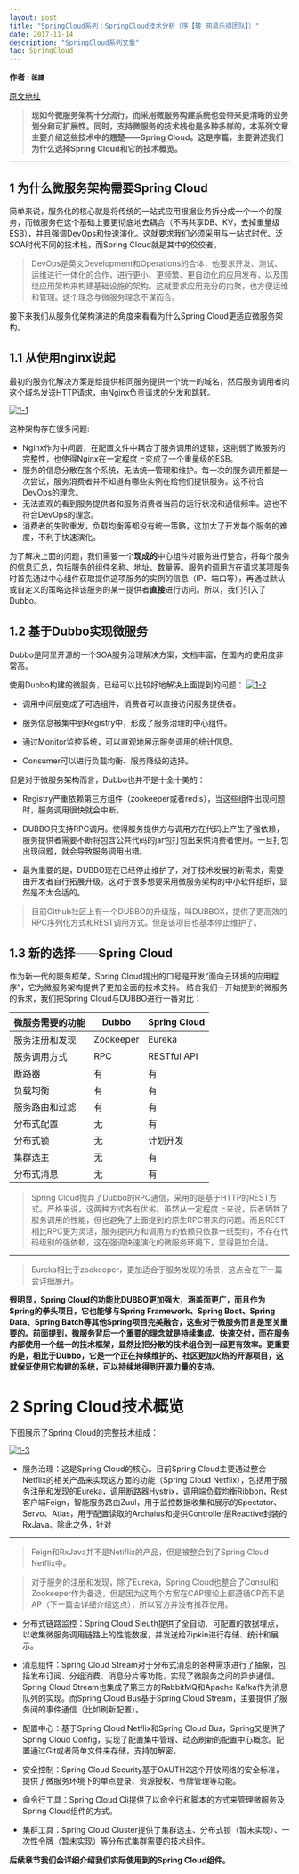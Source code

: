 ```yaml
---
layout: post
title: "SpringCloud系列：SpringCloud技术分析（序【转 网易乐得团队】）"
date: 2017-11-14 
description: "SpringCloud系列文章"
tag: SpringCloud
--- 
```


  

**作者 : ` 张捷 `**

[原文地址](http://tech.lede.com/2017/03/15/rd/server/SpringCloud0/")
>**现如今微服务架构十分流行，而采用微服务构建系统也会带来更清晰的业务划分和可扩展性。同时，支持微服务的技术栈也是多种多样的，本系列文章主要介绍这些技术中的翘楚——Spring Cloud。这是序篇，主要讲述我们为什么选择Spring Cloud和它的技术概览。**

---------------------------

## 1 为什么微服务架构需要Spring Cloud
简单来说，服务化的核心就是将传统的一站式应用根据业务拆分成一个一个的服务，而微服务在这个基础上要更彻底地去耦合（不再共享DB、KV，去掉重量级ESB），并且强调DevOps和快速演化。这就要求我们必须采用与一站式时代、泛SOA时代不同的技术栈，而Spring Cloud就是其中的佼佼者。

> DevOps是英文Development和Operations的合体，他要求开发、测试、运维进行一体化的合作，进行更小、更频繁、更自动化的应用发布，以及围绕应用架构来构建基础设施的架构。这就要求应用充分的内聚，也方便运维和管理。这个理念与微服务理念不谋而合。

接下来我们从服务化架构演进的角度来看看为什么Spring Cloud更适应微服务架构。
## 1.1 从使用nginx说起

最初的服务化解决方案是给提供相同服务提供一个统一的域名，然后服务调用者向这个域名发送HTTP请求，由Nginx负责请求的分发和跳转。

[![1-1](http://tech.lede.com/2017/03/15/rd/server/SpringCloud0/NginxArch.png)](http://tech.lede.com/2017/03/15/rd/server/SpringCloud0/NginxArch.png)

这种架构存在很多问题:

*   Nginx作为中间层，在配置文件中耦合了服务调用的逻辑，这削弱了微服务的完整性，也使得Nginx在一定程度上变成了一个重量级的ESB。
*   服务的信息分散在各个系统，无法统一管理和维护。每一次的服务调用都是一次尝试，服务消费者并不知道有哪些实例在给他们提供服务。这不符合DevOps的理念。
*   无法直观的看到服务提供者和服务消费者当前的运行状况和通信频率。这也不符合DevOps的理念。
*   消费者的失败重发，负载均衡等都没有统一策略，这加大了开发每个服务的难度，不利于快速演化。

为了解决上面的问题，我们需要一个**现成的**中心组件对服务进行整合，将每个服务的信息汇总，包括服务的组件名称、地址、数量等。服务的调用方在请求某项服务时首先通过中心组件获取提供这项服务的实例的信息（IP、端口等），再通过默认或自定义的策略选择该服务的某一提供者**直接**进行访问。所以，我们引入了Dubbo。
## 1.2 基于Dubbo实现微服务

Dubbo是阿里开源的一个SOA服务治理解决方案，文档丰富，在国内的使用度非常高。

使用Dubbo构建的微服务，已经可以比较好地解决上面提到的问题：
[![1-2](http://tech.lede.com/2017/03/15/rd/server/SpringCloud0/DubboArch.png)](http://tech.lede.com/2017/03/15/rd/server/SpringCloud0/DubboArch.png)

*   调用中间层变成了可选组件，消费者可以直接访问服务提供者。

*   服务信息被集中到Registry中，形成了服务治理的中心组件。

*   通过Monitor监控系统，可以直观地展示服务调用的统计信息。

*   Consumer可以进行负载均衡、服务降级的选择。

但是对于微服务架构而言，Dubbo也并不是十全十美的：

*   Registry严重依赖第三方组件（zookeeper或者redis），当这些组件出现问题时，服务调用很快就会中断。

*   DUBBO只支持RPC调用。使得服务提供方与调用方在代码上产生了强依赖，服务提供者需要不断将包含公共代码的jar包打包出来供消费者使用。一旦打包出现问题，就会导致服务调用出错。

*   最为重要的是，DUBBO现在已经停止维护了，对于技术发展的新需求，需要由开发者自行拓展升级。这对于很多想要采用微服务架构的中小软件组织，显然是不太合适的。

> 目前Github社区上有一个DUBBO的升级版，叫DUBBOX，提供了更高效的RPC序列化方式和REST调用方式。但是该项目也基本停止维护了。
## 1.3 新的选择——Spring Cloud

作为新一代的服务框架，Spring Cloud提出的口号是开发“面向云环境的应用程序”，它为微服务架构提供了更加全面的技术支持。
结合我们一开始提到的微服务的诉求，我们把Spring Cloud与DUBBO进行一番对比：

| 微服务需要的功能 | Dubbo | Spring Cloud |
| --- | --- | --- |
| 服务注册和发现 | Zookeeper | Eureka |
| 服务调用方式 | RPC | RESTful API |
| 断路器 | 有 | 有 |
| 负载均衡 | 有 | 有 |
| 服务路由和过滤 | 有 | 有 |
| 分布式配置 | 无 | 有 |
| 分布式锁 | 无 | 计划开发 |
| 集群选主 | 无 | 有 |
| 分布式消息 | 无 | 有 |

> Spring Cloud抛弃了Dubbo的RPC通信，采用的是基于HTTP的REST方式。严格来说，这两种方式各有优劣。虽然从一定程度上来说，后者牺牲了服务调用的性能，但也避免了上面提到的原生RPC带来的问题。而且REST相比RPC更为灵活，服务提供方和调用方的依赖只依靠一纸契约，不存在代码级别的强依赖，这在强调快速演化的微服务环境下，显得更加合适。

* * *

> Eureka相比于zookeeper，更加适合于服务发现的场景，这点会在下一篇会详细展开。

**很明显，Spring Cloud的功能比DUBBO更加强大，涵盖面更广，而且作为Spring的拳头项目，它也能够与Spring Framework、Spring Boot、Spring Data、Spring Batch等其他Spring项目完美融合，这些对于微服务而言是至关重要的。前面提到，微服务背后一个重要的理念就是持续集成、快速交付，而在服务内部使用一个统一的技术框架，显然比把分散的技术组合到一起更有效率。更重要的是，相比于Dubbo，它是一个正在持续维护的、社区更加火热的开源项目，这就保证使用它构建的系统，可以持续地得到开源力量的支持。**
# 2 Spring Cloud技术概览

下图展示了Spring Cloud的完整技术组成：

[![1-3](http://tech.lede.com/2017/03/15/rd/server/SpringCloud0/SpringCloudTechs.png)](http://tech.lede.com/2017/03/15/rd/server/SpringCloud0/SpringCloudTechs.png)

*   服务治理：这是Spring Cloud的核心。目前Spring Cloud主要通过整合Netflix的相关产品来实现这方面的功能（Spring Cloud Netflix），包括用于服务注册和发现的Eureka，调用断路器Hystrix，调用端负载均衡Ribbon，Rest客户端Feign，智能服务路由Zuul，用于监控数据收集和展示的Spectator、Servo、Atlas，用于配置读取的Archaius和提供Controller层Reactive封装的RxJava。除此之外，针对

* * *
> Feign和RxJava并不是Netiflix的产品，但是被整合到了Spring Cloud Netflix中。

> 对于服务的注册和发现，除了Eureka，Spring Cloud也整合了Consul和Zookeeper作为备选，但是因为这两个方案在CAP理论上都遵循CP而不是AP（下一篇会详细介绍这点），所以官方并没有推荐使用。

*   分布式链路监控：Spring Cloud Sleuth提供了全自动、可配置的数据埋点，以收集微服务调用链路上的性能数据，并发送给Zipkin进行存储、统计和展示。

*   消息组件：Spring Cloud Stream对于分布式消息的各种需求进行了抽象，包括发布订阅、分组消费、消息分片等功能，实现了微服务之间的异步通信。Spring Cloud Stream也集成了第三方的RabbitMQ和Apache Kafka作为消息队列的实现。而Spring Cloud Bus基于Spring Cloud Stream，主要提供了服务间的事件通信（比如刷新配置）。

*   配置中心：基于Spring Cloud Netflix和Spring Cloud Bus，Spring又提供了Spring Cloud Config，实现了配置集中管理、动态刷新的配置中心概念。配置通过Git或者简单文件来存储，支持加解密。

*   安全控制：Spring Cloud Security基于OAUTH2这个开放网络的安全标准，提供了微服务环境下的单点登录、资源授权、令牌管理等功能。

*   命令行工具：Spring Cloud Cli提供了以命令行和脚本的方式来管理微服务及Spring Cloud组件的方式。

*   集群工具：Spring Cloud Cluster提供了集群选主、分布式锁（暂未实现）、一次性令牌（暂未实现）等分布式集群需要的技术组件。

****后续章节我们会详细介绍我们实际使用到的Spring Cloud组件。****